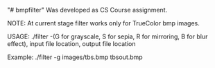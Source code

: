"# bmpfilter" 
Was developed as CS Course assignment.

NOTE: At current stage filter works only for TrueColor bmp images. 

USAGE: ./filter -(G for grayscale, S for sepia, R for mirroring, B for blur effect), input file location, output file location

Example: ./filter -g images/tbs.bmp tbsout.bmp
